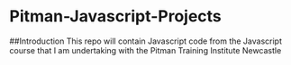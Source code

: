 # Pitman-Javascript-Projects
##Introduction
This repo will contain Javascript code from the Javascript course that I am undertaking with the Pitman Training Institute Newcastle
